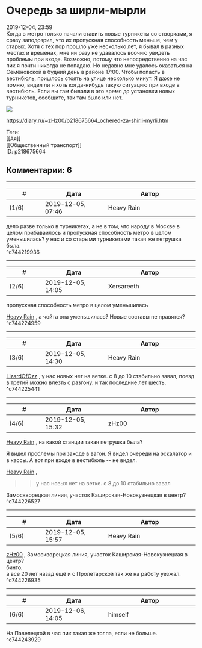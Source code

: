 Очередь за ширли-мырли
======================

  
2019-12-04, 23:59  
 Когда в метро только начали ставить новые турникеты со створками, я сразу заподозрил, что их пропускная способность меньше, чем у старых. Хотя с тех пор прошло уже несколько лет, я бывал в разных местах и временах, мне ни разу не удавалось воочию увидеть проблемы при входе. Возможно, потому что непосредственно на час пик я почти никогда не попадаю. Но недавно мне удалось оказаться на Семёновской в будний день в районе 17:00. Чтобы попасть в вестибюль, пришлось стоять на улице несколько минут. Я даже не помню, видел ли я хоть когда-нибудь такую ситуацию при входе в вестибюль. Если вы там бывали в это время до установки новых турникетов, сообщите, так там было или нет.   
   
   [![](https://i.imgur.com/gl6sp0ll.jpg)](https://i.imgur.com/gl6sp0l.jpg)     
  
<https://diary.ru/~zHz00/p218675664_ochered-za-shirli-myrli.htm>  
  
Теги:  
[[Ая]]  
[[Общественный транспорт]]  
ID: p218675664  


Комментарии: 6
--------------

  


---



|         #         |              Дата              |                     Автор                     |           ID           |
| --- | --- | --- | --- |
| (1/6) | 2019-12-05, 07:46 | Heavy Rain | c744219936 |

  
 дело разве только в турникетах, а не в том, что народу в Москве в целом прибаваилось и пропускная способность метро в целом уменьшилась? у нас и со старыми турникетами такая же петрушка была.   
 ^c744219936

---



|         #         |              Дата              |                     Автор                     |           ID           |
| --- | --- | --- | --- |
| (2/6) | 2019-12-05, 14:05 | Xersareeth | c744224959 |

  
  пропускная способность метро в целом уменьшилась    
   
  [Heavy Rain](http://kogacz.diary.ru "dear j ournal")  , а чойта она уменьшилась? Новые составы не нравятся?   
 ^c744224959

---



|         #         |              Дата              |                     Автор                     |           ID           |
| --- | --- | --- | --- |
| (3/6) | 2019-12-05, 14:30 | Heavy Rain | c744225441 |

  
  [LizardOfOzz](http://LizardsBurrow.diary.ru "One more night")  , у нас новых нет на ветке. с 8 до 10 стабильно завал, поезд в третий можно влезть с разгону. и так последние лет шесть.   
 ^c744225441

---



|         #         |              Дата              |                     Автор                     |           ID           |
| --- | --- | --- | --- |
| (4/6) | 2019-12-05, 15:32 | zHz00 | c744226527 |

  
  [Heavy Rain](http://kogacz.diary.ru "dear j ournal")  , на какой станции такая петрушка была?   
   
 Я видел проблемы при заходе в вагон. Я видел очереди на эскалатор и в кассы. А вот при входе в вестибюль -- не видел.   
   
  [Heavy Rain](http://kogacz.diary.ru "dear j ournal")  ,   
   
 >>у нас новых нет на ветке. с 8 до 10 стабильно завал   
   
 Замоскворецкая линия, участок Каширская-Новокузнецкая в центр?   
 ^c744226527

---



|         #         |              Дата              |                     Автор                     |           ID           |
| --- | --- | --- | --- |
| (5/6) | 2019-12-05, 15:57 | Heavy Rain | c744226935 |

  
  [zHz00](https://zHz00.diary.ru "Untitled")  ,  Замоскворецкая линия, участок Каширская-Новокузнецкая в центр?    
 бинго.   
 а все 20 лет назад ещё и с Пролетарской так же на работу уезжал.   
 ^c744226935

---



|         #         |              Дата              |                     Автор                     |           ID           |
| --- | --- | --- | --- |
| (6/6) | 2019-12-06, 14:05 | himself | c744243929 |

  
 На Павелецкой в час пик такая же толпа, если не больше.   
 ^c744243929